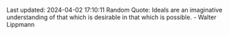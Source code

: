 Last updated: 2024-04-02 17:10:11
Random Quote: Ideals are an imaginative understanding of that which is desirable in that which is possible. - Walter Lippmann